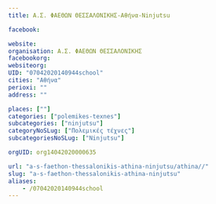 ```yaml
---
title: Α.Σ. ΦΑΕΘΩΝ ΘΕΣΣΑΛΟΝΙΚΗΣ-Αθήνα-Ninjutsu

facebook:

website:
organisation: Α.Σ. ΦΑΕΘΩΝ ΘΕΣΣΑΛΟΝΙΚΗΣ
facebookorg:
websiteorg:
UID: "07042020140944school"
cities: "Αθήνα"
perioxi: ""
address: ""

places: [""]
categories: ["polemikes-texnes"]
subcategories: ["ninjutsu"]
categoryNoSLug: ["Πολεμικές τέχνες"]
subcategoriesNoSLug: ["Ninjutsu"]

orgUID: org14042020000635

url: "a-s-faethon-thessalonikis-athina-ninjutsu/athina//"
slug: "a-s-faethon-thessalonikis-athina-ninjutsu"
aliases:
    - /07042020140944school
---
```






